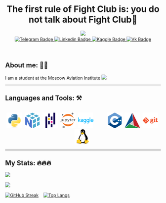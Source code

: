 <div id="header" align="center">
  <h1>The first rule of Fight Club is: you do not talk about Fight Club🤜</h1>
  <img src="https://media.giphy.com/media/v1.Y2lkPTc5MGI3NjExMGdqczBnZ3Y4b3V3ZGd5aWJlbWtsbTc1ajA3NzNhZHh2YTE0M29qeSZlcD12MV9pbnRlcm5hbF9naWZfYnlfaWQmY3Q9Zw/xT77XZrTKOxycjaYvK/giphy.gif" width="400"/>

<div id="badges" align="center">
  <a href="https://t.me/petrkoz">
    <img src="https://img.shields.io/badge/Telegram-blue?logo=telegram&logoColor=white&style=for-the-badge" alt="Telegram Badge"/>
  </a>
  <a href="in/petr-kozyrev-5b08872aa">
    <img src="https://img.shields.io/badge/LinkedIn-white?logo=linkedin&logoColor=blue&style=for-the-badge" alt="Linkedin Badge"/>
  </a>
  <a href="https://www.kaggle.com/petrkozyrev">
    <img src="https://img.shields.io/badge/Kaggle-DCF2F1?logo=kaggle&logoColor=blue&style=for-the-badge" alt="Kaggle Badge"/>
  </a>
  <a href="https://vk.com/petrutch0">
  <img src="https://img.shields.io/badge/Vk-black?logo=vk&logoColor=white&style=for-the-badge" alt="Vk Badge"/>
  </a>
</div>
<br>
  <img src="https://komarev.com/ghpvc/?username=your-github-PetrKozyrrev&style=flat-square&color=blue" alt=""/>
</div>
<!--
<div align="center">
  <img src="https://media.giphy.com/media/VekcnHOwOI5So/giphy.gif" width="800" height="400"/>
</div>
-->



 ## About me: 👨‍💻 
  I am a student at the Moscow Aviation Institute <img src="https://media.giphy.com/media/WUlplcMpOCEmTGBtBW/giphy.gif" width="30">

 ---

## Languages and Tools: ⚒️
<div align="center"><br>
  <img src="https://github.com/devicons/devicon/blob/master/icons/python/python-original.svg" title="Python" alt="Python" width="50" height="50"/>&nbsp;
  <img src="https://github.com/devicons/devicon/blob/master/icons/numpy/numpy-original.svg" title="Numpy" alt="Numpy" width="50" height="50"/>&nbsp;
  <img src="https://github.com/devicons/devicon/blob/master/icons/pandas/pandas-original.svg" title="Pandas" alt="Pandas" width="50" height="50"/>&nbsp;
  <img src="https://github.com/devicons/devicon/blob/master/icons/jupyter/jupyter-original-wordmark.svg" title="Jupyter" alt="Jupyter" width="50" height="50"/>&nbsp;
  <img src="https://github.com/devicons/devicon/blob/master/icons/kaggle/kaggle-original-wordmark.svg" title="Kaggle" alt="Kaggle" width="50" height="50"/>&nbsp;
  &nbsp;&nbsp;&nbsp;&nbsp;&nbsp;&nbsp;&nbsp;&nbsp;
  <img src="https://github.com/devicons/devicon/blob/master/icons/cplusplus/cplusplus-original.svg" title="Cpp" alt="Cpp" width="50" height="50"/>&nbsp;
  <img src="https://github.com/devicons/devicon/blob/master/icons/cmake/cmake-original.svg" title="CMake" alt="CMake" width="50" height="50"/>&nbsp;
  <img src="https://github.com/devicons/devicon/blob/master/icons/git/git-plain-wordmark.svg" title="Git" alt="Git" width="50" height="50"/>&nbsp;
  <img src="https://github.com/devicons/devicon/blob/master/icons/linux/linux-original.svg" title="Linux" alt="Linux" width="50" height="50"/>&nbsp;
</div>

---

## My Stats: 🔥🔥🔥<br>
  
  ![](http://github-profile-summary-cards.vercel.app/api/cards/profile-details?username=PetrKozyrrev&theme=discord_old_blurple) 
  
  ![](http://github-profile-summary-cards.vercel.app/api/cards/stats?username=PetrKozyrrev&theme=discord_old_blurple)

 [![GitHub Streak](http://github-readme-streak-stats.herokuapp.com?user=PetrKozyrrev&theme=dark&background=000000)](https://git.io/streak-stats) &nbsp;&nbsp;&nbsp;[![Top Langs](https://github-readme-stats.vercel.app/api/top-langs/?username=PetrKozyrrev&layout=compact&theme=vision-friendly-dark)](https://github.com/anuraghazra/github-readme-stats)

</div>
<!--
**PetrKozyrrev/PetrKozyrrev** is a ✨ _special_ ✨ repository because its `README.md` (this file) appears on your GitHub profile.

Here are some ideas to get you started:

- 🔭 I’m currently working on ...
- 🌱 I’m currently learning ...
- 👯 I’m looking to collaborate on ...
- 🤔 I’m looking for help with ...
- 💬 Ask me about ...
- 📫 How to reach me: ...
- 😄 Pronouns: ...
- ⚡ Fun fact: ...
-->
